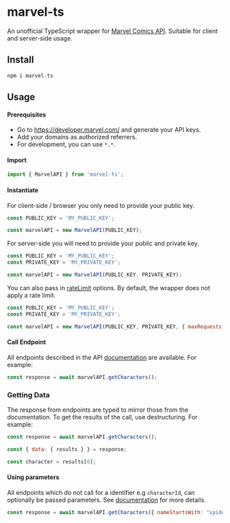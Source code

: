 # marvel-ts
An unofficial TypeScript wrapper for [Marvel Comics API](https://developer.marvel.com/). 
Suitable for client and server-side usage.

## Install
```javascript
npm i marvel-ts
```

## Usage

#### Prerequisites
* Go to https://developer.marvel.com/ and generate your API keys.
* Add your domains as authorized referrers.
* For development, you can use `*.*`.

#### Import
```javascript
import { MarvelAPI } from 'marvel-ts';
```

#### Instantiate
For client-side / browser you only need to provide your public key.
```javascript
const PUBLIC_KEY = 'MY_PUBLIC_KEY';

const marvelAPI = new MarvelAPI(PUBLIC_KEY);
```

For server-side you will need to provide your public and private key.
```javascript
const PUBLIC_KEY = 'MY_PUBLIC_KEY';
const PRIVATE_KEY = 'MY_PRIVATE_KEY';

const marvelAPI = new MarvelAPI(PUBLIC_KEY, PRIVATE_KEY);
```

You can also pass in [rateLimit](https://www.npmjs.com/package/axios-rate-limit) options.
By default, the wrapper does not apply a rate limit.

```javascript
const PUBLIC_KEY = 'MY_PUBLIC_KEY';
const PRIVATE_KEY = 'MY_PRIVATE_KEY';

const marvelAPI = new MarvelAPI(PUBLIC_KEY, PRIVATE_KEY, { maxRequests: 4, perMilliseconds: 1000, maxRPS: 4 });
```

#### Call Endpoint
All endpoints described in the API [documentation](https://developer.marvel.com/docs) are available. For example:
```javascript
const response = await marvelAPI.getCharacters();
```

### Getting Data
The response from endpoints are typed to mirror those from the documentation. To get the results of the call, use destructuring. For example:
```javascript
const response = await marvelAPI.getCharacters();

const { data: { results } } = response;

const character = results[0];

```

#### Using parameters
All endpoints which do not call for a identifier e.g `characterId`, can optionally be passed parameters. See [documentation](https://developer.marvel.com/docs) for more details.
```javascript
const response = await marvelAPI.getCharacters({ nameStartsWith: "spider", limit: 5 });
```

